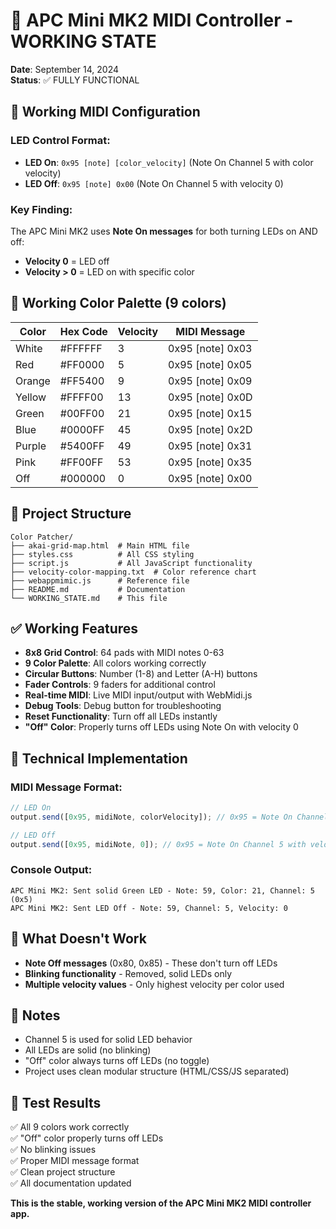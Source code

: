 # 🎯 APC Mini MK2 MIDI Controller - WORKING STATE

**Date**: September 14, 2024  
**Status**: ✅ FULLY FUNCTIONAL

## 🔧 Working MIDI Configuration

### LED Control Format:
- **LED On**: `0x95 [note] [color_velocity]` (Note On Channel 5 with color velocity)
- **LED Off**: `0x95 [note] 0x00` (Note On Channel 5 with velocity 0)

### Key Finding:
The APC Mini MK2 uses **Note On messages** for both turning LEDs on AND off:
- **Velocity 0** = LED off
- **Velocity > 0** = LED on with specific color

## 🎨 Working Color Palette (9 colors)

| Color | Hex Code | Velocity | MIDI Message |
|-------|----------|----------|--------------|
| White | #FFFFFF | 3 | 0x95 [note] 0x03 |
| Red | #FF0000 | 5 | 0x95 [note] 0x05 |
| Orange | #FF5400 | 9 | 0x95 [note] 0x09 |
| Yellow | #FFFF00 | 13 | 0x95 [note] 0x0D |
| Green | #00FF00 | 21 | 0x95 [note] 0x15 |
| Blue | #0000FF | 45 | 0x95 [note] 0x2D |
| Purple | #5400FF | 49 | 0x95 [note] 0x31 |
| Pink | #FF00FF | 53 | 0x95 [note] 0x35 |
| Off | #000000 | 0 | 0x95 [note] 0x00 |

## 📁 Project Structure

```
Color Patcher/
├── akai-grid-map.html  # Main HTML file
├── styles.css          # All CSS styling
├── script.js           # All JavaScript functionality
├── velocity-color-mapping.txt  # Color reference chart
├── webappmimic.js      # Reference file
├── README.md           # Documentation
└── WORKING_STATE.md    # This file
```

## ✅ Working Features

- **8x8 Grid Control**: 64 pads with MIDI notes 0-63
- **9 Color Palette**: All colors working correctly
- **Circular Buttons**: Number (1-8) and Letter (A-H) buttons
- **Fader Controls**: 9 faders for additional control
- **Real-time MIDI**: Live MIDI input/output with WebMidi.js
- **Debug Tools**: Debug button for troubleshooting
- **Reset Functionality**: Turn off all LEDs instantly
- **"Off" Color**: Properly turns off LEDs using Note On with velocity 0

## 🔧 Technical Implementation

### MIDI Message Format:
```javascript
// LED On
output.send([0x95, midiNote, colorVelocity]); // 0x95 = Note On Channel 5

// LED Off  
output.send([0x95, midiNote, 0]); // 0x95 = Note On Channel 5 with velocity 0
```

### Console Output:
```
APC Mini MK2: Sent solid Green LED - Note: 59, Color: 21, Channel: 5 (0x5)
APC Mini MK2: Sent LED Off - Note: 59, Channel: 5, Velocity: 0
```

## 🚫 What Doesn't Work

- **Note Off messages** (0x80, 0x85) - These don't turn off LEDs
- **Blinking functionality** - Removed, solid LEDs only
- **Multiple velocity values** - Only highest velocity per color used

## 📝 Notes

- Channel 5 is used for solid LED behavior
- All LEDs are solid (no blinking)
- "Off" color always turns off LEDs (no toggle)
- Project uses clean modular structure (HTML/CSS/JS separated)

## 🎯 Test Results

✅ All 9 colors work correctly  
✅ "Off" color properly turns off LEDs  
✅ No blinking issues  
✅ Proper MIDI message format  
✅ Clean project structure  
✅ All documentation updated  

**This is the stable, working version of the APC Mini MK2 MIDI controller app.**

